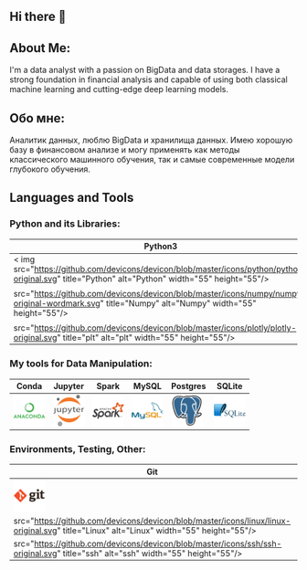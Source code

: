 ## Hi there 👋

## About Me:
I'm a data analyst with a passion on BigData and data storages. 
I have a strong foundation in financial analysis and capable of using both classical machine learning and cutting-edge deep learning models.

## Обо мне:
Аналитик данных, люблю BigData и хранилища данных. 
Имею хорошую базу в финансовом анализе и могу применять как методы классического машинного обучения, так и самые современные модели глубокого обучения.

## Languages and Tools 
<div>

### Python and its Libraries:

| Python3 | Numpy | Pandas | Sklearn | Matplotlib | Plotly |
|----------|----------|----------|----------|----------|----------|
|  < img src="https://github.com/devicons/devicon/blob/master/icons/python/python-original.svg" title="Python"  alt="Python" width="55" height="55"/> |  <img 
src="https://github.com/devicons/devicon/blob/master/icons/numpy/numpy-original-wordmark.svg" title="Numpy" alt="Numpy" width="55" height="55"/>|  <img src="https://github.com/devicons/devicon/blob/master/icons/pandas/pandas-original.svg" title="Pandas" alt="Pandas" width="55" height="55"/>|  <img src="https://github.com/devicons/devicon/blob/master/icons/scikitlearn/scikitlearn-original.svg" title="sklearn" alt="sklearn" width="55" height="55"/>|  <img src="https://github.com/devicons/devicon/blob/master/icons/matplotlib/matplotlib-original.svg" title="mpl" alt="mpl" width="55" height="55"/>|  < img
src="https://github.com/devicons/devicon/blob/master/icons/plotly/plotly-original.svg" title="plt" alt="plt" width="55" height="55"/>|


### My tools for Data Manipulation:

| Conda | Jupyter | Spark | MySQL | Postgres | SQLite |
|----------|----------|----------|----------|----------|----------|
|<img src="https://github.com/devicons/devicon/blob/master/icons/anaconda/anaconda-original-wordmark.svg" title="Anaconda" alt="Conda" width="55" height="55"/>|<img src="https://github.com/devicons/devicon/blob/master/icons/jupyter/jupyter-original-wordmark.svg" title="Jupiter" alt="Jupiter" width="55" height="55"/>|<img src="https://github.com/devicons/devicon/blob/master/icons/apachespark/apachespark-original-wordmark.svg" title="Spark" alt="Spark" width="55" height="55"/>|<img src="https://github.com/devicons/devicon/blob/master/icons/mysql/mysql-original-wordmark.svg" title="MySQL" alt="MySQL" width="55" height="55"/>|<img src="https://github.com/devicons/devicon/blob/master/icons/postgresql/postgresql-original.svg" title="pg" alt="pg" width="55" height="55"/>|<img src="https://github.com/devicons/devicon/blob/master/icons/sqlite/sqlite-original-wordmark.svg" title="SQLite" alt="SQLite" width="55" height="55"/>|

 
### Environments, Testing, Other:

| Git | Docker | Linux | Ssh |
|----------|----------|----------|----------|
|<img src="https://github.com/devicons/devicon/blob/master/icons/git/git-original-wordmark.svg" title="Git" alt="Git" width="55" height="55"/>| <img src="https://github.com/devicons/devicon/blob/master/icons/docker/docker-original-wordmark.svg" title="Docker" alt="Docker" width="55" height="55"/>| <img
src="https://github.com/devicons/devicon/blob/master/icons/linux/linux-original.svg" title="Linux" alt="Linux" width="55" height="55"/> | <img
src="https://github.com/devicons/devicon/blob/master/icons/ssh/ssh-original.svg" title="ssh" alt="ssh" width="55" height="55"/> |


